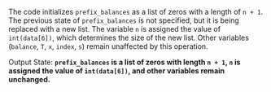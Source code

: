 The code initializes `prefix_balances` as a list of zeros with a length of `n + 1`. The previous state of `prefix_balances` is not specified, but it is being replaced with a new list. The variable `n` is assigned the value of `int(data[6])`, which determines the size of the new list. Other variables (`balance`, `T`, `x`, `index`, `s`) remain unaffected by this operation.

Output State: **`prefix_balances` is a list of zeros with length `n + 1`, `n` is assigned the value of `int(data[6])`, and other variables remain unchanged.**